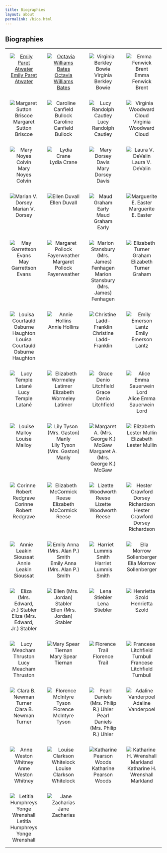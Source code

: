```yaml
---
title: Biographies
layout: about
permalink: /bios.html
---
```

<style>
    td, th {
        width: 120px;
        height: 120px;
        padding: 15px;
        text-align: center;
        vertical-align: top;
    }
</style>
## Biographies
<table>
<tr>
    <td><a href="https://elizajames.github.io/WLCB_draft/EmilyAtwater.html"><img src="https://elizajames.github.io/WLCB_draft/assets/img/EmilyAtwater.jpg" alt="Emily Paret Atwater"><br />Emily Paret Atwater</a></td>
    <td><a href="https://elizajames.github.io/WLCB_draft/OctaviaBates.html"><img src="https://elizajames.github.io/WLCB_draft/assets/img/OctaviaBates.jpg" alt="Octavia Williams Bates"><br />Octavia Williams Bates</a></td>
    <td><img src="https://elizajames.github.io/WLCB_draft/assets/img/VirginiaBowie.jpg" alt="Virginia Berkley Bowie"><br />Virginia Berkley Bowie</td>
    <td><img src="https://elizajames.github.io/WLCB_draft/assets/img/NoBioImage.jpg" alt="Emma Fenwick Brent"><br />Emma Fenwick Brent</td>
</tr>
<tr>
    <td><img src="https://elizajames.github.io/WLCB_draft/assets/img/MargaretBriscoe.jpg" alt="Margaret Sutton Briscoe"><br />Margaret Sutton Briscoe</td>
    <td><img src="https://elizajames.github.io/WLCB_draft/assets/img/NoBioImage.jpg" alt="Caroline Canfield Bullock"><br />Caroline Canfield Bullock</td>
    <td><img src="https://elizajames.github.io/WLCB_draft/assets/img/LucyCautley.jpg" alt="Lucy Randolph Cautley"><br />Lucy Randolph Cautley</td>
    <td><img src="https://elizajames.github.io/WLCB_draft/assets/img/VirginiaCloud.jpg" alt="Virginia Woodward Cloud"><br />Virginia Woodward Cloud</td>
</tr>
<tr>
    <td><img src="https://elizajames.github.io/WLCB_draft/assets/img/NoBioImage.jpg" alt="Mary Noyes Colvin"><br />Mary Noyes Colvin</td>
    <td><img src="https://elizajames.github.io/WLCB_draft/assets/img/LydiaCrane.jpg" alt="Lydia Crane"><br />Lydia Crane</td>
    <td><img src="https://elizajames.github.io/WLCB_draft/assets/img/MaryDavis.jpg" alt="Mary Dorsey Davis"><br />Mary Dorsey Davis</td>
    <td><img src="https://elizajames.github.io/WLCB_draft/assets/img/NoBioImage.jpg" alt="Laura V. DeValin"><br />Laura V. DeValin</td>
</tr>
<tr>
    <td><img src="https://elizajames.github.io/WLCB_draft/assets/img/MarianDorsey.jpg" alt="Marian V. Dorsey"><br />Marian V. Dorsey</td>
    <td><img src="https://elizajames.github.io/WLCB_draft/assets/img/NoBioImage.jpg" alt="Ellen Duvall"><br />Ellen Duvall</td>
    <td><img src="https://elizajames.github.io/WLCB_draft/assets/img/MaudEarly.jpg" alt="Maud Graham Early"><br />Maud Graham Early</td>
    <td><img src="https://elizajames.github.io/WLCB_draft/assets/img/MagueriteEaster.jpg" alt="Marguerite E. Easter"><br />Marguerite E. Easter</td>
</tr>
<tr>
    <td><img src="https://elizajames.github.io/WLCB_draft/assets/img/MayEvans.jpg" alt="May Garrettson Evans"><br />May Garrettson Evans</td>
    <td><img src="https://elizajames.github.io/WLCB_draft/assets/img/NoBioImage.jpg" alt="Margaret Pollock Fayerweather"><br />Margaret Pollock Fayerweather</td>
    <td><img src="https://elizajames.github.io/WLCB_draft/assets/img/NoBioImage.jpg" alt="Marion Stansbury (Mrs. James) Fenhagen"><br />Marion Stansbury (Mrs. James) Fenhagen</td>    
    <td><img src="https://elizajames.github.io/WLCB_draft/assets/img/ElizabethGraham.jpg" alt="Elizabeth Turner Graham"><br />Elizabeth Turner Graham</td>
</tr>
<tr>
    <td><img src="https://elizajames.github.io/WLCB_draft/assets/img/LouisaHaughton.jpg" alt="Louisa Courtauld Osburne Haughton"><br />Louisa Courtauld Osburne Haughton</td>
    <td><img src="https://elizajames.github.io/WLCB_draft/assets/img/NoBioImage.jpg" alt="Annie Hollins"><br />Annie Hollins</td>
    <td><img src="https://elizajames.github.io/WLCB_draft/assets/img/ChristineLaddFranklin.jpg" alt="Christine Ladd-Franklin"><br />Christine Ladd-Franklin</td>    
    <td><img src="https://elizajames.github.io/WLCB_draft/assets/img/NoBioImage.jpg" alt="Emily Emerson Lantz"><br />Emily Emerson Lantz</td> 
</tr>
<tr>
    <td><img src="https://elizajames.github.io/WLCB_draft/assets/img/NoBioImage.jpg" alt="Lucy Temple Latané"><br />Lucy Temple Latané</td> 
    <td><img src="https://elizajames.github.io/WLCB_draft/assets/img/ElizabethLatimer.jpg" alt="Elizabeth Wormeley Latimer"><br />Elizabeth Wormeley Latimer</td>
    <td><img src="https://elizajames.github.io/WLCB_draft/assets/img/GraceLitchfield.jpg" alt="Grace Denio Litchfield"><br />Grace Denio Litchfield</td>    
    <td><img src="https://elizajames.github.io/WLCB_draft/assets/img/AliceLord.jpg" alt="Alice Emma Sauerwein Lord"><br />Alice Emma Sauerwein Lord</td> 
</tr>
<tr>
    <td><img src="https://elizajames.github.io/WLCB_draft/assets/img/LouiseMalloy.jpg" alt="Louise Malloy"><br />Louise Malloy</td> 
    <td><img src="https://elizajames.github.io/WLCB_draft/assets/img/NoBioImage.jpg" alt="Lily Tyson (Mrs. Gaston) Manly"><br />Lily Tyson (Mrs. Gaston) Manly</td>
    <td><img src="https://elizajames.github.io/WLCB_draft/assets/img/NoBioImage.jpg" alt="Margaret A. (Mrs. George K.) McGaw"><br />Margaret A. (Mrs. George K.) McGaw</td>  
    <td><img src="https://elizajames.github.io/WLCB_draft/assets/img/ElizabethMullin.jpg" alt="Elizabeth Lester Mullin"><br />Elizabeth Lester Mullin</td> 
</tr>
<tr>
    <td><img src="https://elizajames.github.io/WLCB_draft/assets/img/CorinneRedgrave.jpg" alt="Corinne Robert Redgrave"><br />Corinne Robert Redgrave</td>
    <td><img src="https://elizajames.github.io/WLCB_draft/assets/img/NoBioImage.jpg" alt="Elizabeth McCormick Reese"><br />Elizabeth McCormick Reese</td>
    <td><img src="https://elizajames.github.io/WLCB_draft/assets/img/LizetteReese.jpg" alt="Lizette Woodworth Reese"><br />Lizette Woodworth Reese</td>
    <td><img src="https://elizajames.github.io/WLCB_draft/assets/img/HesterRichardson.jpg" alt="Hester Crawford Dorsey Richardson"><br />Hester Crawford Dorsey Richardson</td>
</tr>
<tr>
    <td><img src="https://elizajames.github.io/WLCB_draft/assets/img/AnnieSioussat.jpg" alt="Annie Leakin Sioussat"><br />Annie Leakin Sioussat</td>
    <td><img src="https://elizajames.github.io/WLCB_draft/assets/img/NoBioImage.jpg" alt="Emily Anna (Mrs. Alan P.) Smith"><br />Emily Anna (Mrs. Alan P.) Smith</td>
    <td><img src="https://elizajames.github.io/WLCB_draft/assets/img/HarrietSmith.jpg" alt="Harriet Lummis Smith"><br />Harriet Lummis Smith</td>
<td><img src="https://elizajames.github.io/WLCB_draft/assets/img/NoBioImage.jpg" alt="Ella Morrow Sollenberger"><br />Ella Morrow Sollenberger</td>
</tr>
<tr>
    <td><img src="https://elizajames.github.io/WLCB_draft/assets/img/NoBioImage.jpg" alt="Eliza (Mrs. Edward, Jr.) Stabler"><br />Eliza (Mrs. Edward, Jr.) Stabler</td>
    <td><img src="https://elizajames.github.io/WLCB_draft/assets/img/NoBioImage.jpg" alt="Ellen (Mrs. Jordan) Stabler"><br />Ellen (Mrs. Jordan) Stabler</td>
    <td><img src="https://elizajames.github.io/WLCB_draft/assets/img/LenaStiebler.jpg" alt="Lena Stiebler"><br />Lena Stiebler</td>
<td><img src="https://elizajames.github.io/WLCB_draft/assets/img/HenriettaSzold.jpg" alt="Henrietta Szold"><br />Henrietta Szold</td>
</tr>
<tr>
    <td><img src="https://elizajames.github.io/WLCB_draft/assets/img/LucyThruston.jpg" alt="Lucy Meacham Thruston"><br />Lucy Meacham Thruston</td>
    <td><img src="https://elizajames.github.io/WLCB_draft/assets/img/MaryTiernan.jpg" alt="Mary Spear Tiernan"><br />Mary Spear Tiernan</td>
    <td><img src="https://elizajames.github.io/WLCB_draft/assets/img/FlorenceTrail.jpg" alt="Florence Trail"><br />Florence Trail</td>
<td><img src="https://elizajames.github.io/WLCB_draft/assets/img/FranceseTurnbull.jpg" alt="Francese Litchfield Turnbull"><br />Francese Litchfield Turnbull</td>
</tr>
<tr>
    <td><img src="https://elizajames.github.io/WLCB_draft/assets/img/ClaraTurner.jpg" alt="Clara B. Newman Turner"><br />Clara B. Newman Turner</td>
    <td><img src="https://elizajames.github.io/WLCB_draft/assets/img/NoBioImage.jpg" alt="Florence McIntyre Tyson"><br />Florence McIntyre Tyson</td>
    <td><img src="https://elizajames.github.io/WLCB_draft/assets/img/NoBioImage.jpg" alt="Pearl Daniels (Mrs. Philip R.) Uhler"><br />Pearl Daniels (Mrs. Philip R.) Uhler</td>
    <td><img src="https://elizajames.github.io/WLCB_draft/assets/img/AdalineVanderpoel.jpg" alt="Adaline Vanderpoel"><br />Adaline Vanderpoel</td>
</tr>
<tr>
    <td><img src="https://elizajames.github.io/WLCB_draft/assets/img/AnneWhitney.jpg" alt="Anne Weston Whitney"><br />Anne Weston Whitney</td>
    <td><img src="https://elizajames.github.io/WLCB_draft/assets/img/LouiseWhitelock.jpg" alt="Louise Clarkson Whitelock"><br />Louise Clarkson Whitelock</td>
    <td><img src="https://elizajames.github.io/WLCB_draft/assets/img/KatharineWoods.jpg" alt="Katharine Pearson Woods"><br />Katharine Pearson Woods</td>
    <td><img src="https://elizajames.github.io/WLCB_draft/assets/img/NoBioImage.jpg" alt="Katharine H. Wrenshall Markland"><br />Katharine H. Wrenshall Markland</td>
</tr>
    <tr>
    <td><img src="https://elizajames.github.io/WLCB_draft/assets/img/LetitiaWrenshall.jpg" alt="Letitia Humphreys Yonge Wrenshall"><br />Letitia Humphreys Yonge Wrenshall</td>
    <td><img src="https://elizajames.github.io/WLCB_draft/assets/img/NoBioImage.jpg" alt="Jane Zacharias"><br />Jane Zacharias</td>
    <td></td>
    <td></td>
</tr>
</table>
